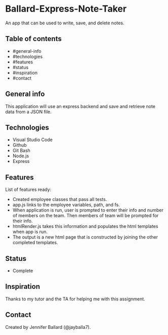 # Ballard-Express-Note-Taker
An app that can be used to write, save, and delete notes.

## Table of contents
* #general-info
* #technologies
* #features
* #status
* #inspiration
* #contact

## General info
This application will use an express backend and save and retrieve note data from a JSON file.

## Technologies
* Visual Studio Code
* Github
* Git Bash
* Node.js
* Express

## Features
List of features ready:
* Created employee classes that pass all tests.
* app.js links to the employee variables, path, and fs.
* When application is run, user is prompted to enter their info and number of members on the team. Then members of team will be prompted for their info.
* htmlRender.js takes this information and populates the html templates when app is run.
* The output is a new html page that is constructed by joining the other completed templates.

## Status
* Complete

## Inspiration
Thanks to my tutor and the TA for helping me with this assignment.

## Contact
Created by Jennifer Ballard (@jayballa7).

